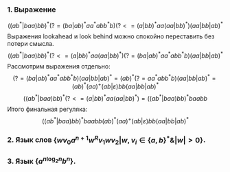 ### 1. Выражение 
$$((ab^*|baa)bb)^*(?= (ba|ab)^*aa^*abb^*b) (?<= (a|bb)^*aa(aa|bb)^*) (aa|bb|ab)^*$$
Выражения lookahead и look behind можно спокойно переставить без потери смысла.
$$((ab^*|baa)bb)^* (?<= (a|bb)^*aa(aa|bb)^*) (?= (ba|ab)^*aa^*abb^*b) (aa|bb|ab)^*$$
Рассмотрим выражения отдельно:
$$(?= (ba|ab)^*aa^*abb^*b) (aa|bb|ab)^* = (ab)^*(?= aa^*abb^*b) (aa|bb|ab)^* = 
(ab)^*(aa)^+(ab |\varepsilon)bb(aa|bb|ab)^*$$
$$ ((ab^*|baa)bb)^* (?<= (a|bb)^*aa(aa|bb)^*) = ((ab^*|baa)bb)^* baabb  $$
Итого финальная регуляка:
$$ ((ab^*|baa)bb)^* baabb (ab)^*(aa)^+(ab |\varepsilon)bb(aa|bb|ab)^*$$
### 2. Язык слов $\{wv_0a^{n+1}w^Rv_1wv_2 | w, v_i \in \{a,b\}^* \& |w| > 0\}$.
### 3. Язык $\{a^{n\log _2n}b^n\}$.